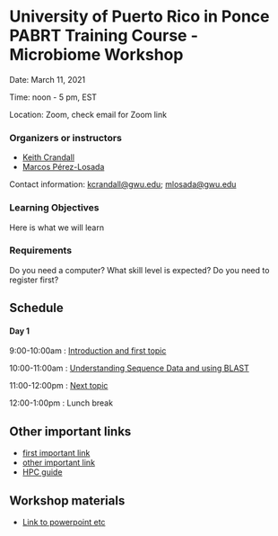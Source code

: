 # University of Puerto Rico in Ponce PABRT Training Course - Microbiome Workshop
Date: March 11, 2021

Time: noon - 5 pm, EST

Location: Zoom, check email for Zoom link

### Organizers or instructors
* [Keith Crandall](https://publichealth.gwu.edu/departments/biostatistics-and-bioinformatics/keith-crandall)
* [Marcos Pérez-Losada](https://publichealth.gwu.edu/departments/biostatistics-and-bioinformatics/marcos-perez-losada)


Contact information: kcrandall@gwu.edu; mlosada@gwu.edu

### Learning Objectives
Here is what we will learn

### Requirements
Do you need a computer? What skill level is expected? Do you need to register first?

## Schedule
#### Day 1
9:00-10:00am : [Introduction and first topic](link.to.module)

10:00-11:00am : [Understanding Sequence Data and using BLAST](phylogenetics/blast.md)

11:00-12:00pm : [Next topic](link.to.module)

12:00-1:00pm : Lunch break

## Other important links
* [first important link](firstlink)
* [other important link](nextlink)
* [HPC guide](https://gwcbi.github.io/HPC/)

## Workshop materials
* [Link to powerpoint etc](powerpoint.pdf)

